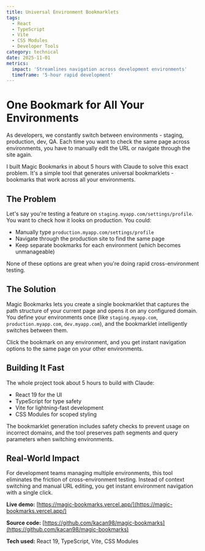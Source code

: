 ```yaml
---
title: Universal Environment Bookmarklets
tags:
  - React
  - TypeScript
  - Vite
  - CSS Modules
  - Developer Tools
category: technical
date: 2025-11-01
metrics:
  impact: 'Streamlines navigation across development environments'
  timeframe: '5-hour rapid development'
---
```


# One Bookmark for All Your Environments

As developers, we constantly switch between environments - staging, production, dev, QA. Each time you want to check the same page across environments, you have to manually edit the URL or navigate through the site again.

I built Magic Bookmarks in about 5 hours with Claude to solve this exact problem. It's a simple tool that generates universal bookmarklets - bookmarks that work across all your environments.

## The Problem

Let's say you're testing a feature on `staging.myapp.com/settings/profile`. You want to check how it looks on production. You could:
- Manually type `production.myapp.com/settings/profile`
- Navigate through the production site to find the same page
- Keep separate bookmarks for each environment (which becomes unmanageable)

None of these options are great when you're doing rapid cross-environment testing.

## The Solution

Magic Bookmarks lets you create a single bookmarklet that captures the path structure of your current page and opens it on any configured domain. You define your environments once (like `staging.myapp.com`, `production.myapp.com`, `dev.myapp.com`), and the bookmarklet intelligently switches between them.

Click the bookmark on any environment, and you get instant navigation options to the same page on your other environments.

## Building It Fast

The whole project took about 5 hours to build with Claude:
- React 19 for the UI
- TypeScript for type safety
- Vite for lightning-fast development
- CSS Modules for scoped styling

The bookmarklet generation includes safety checks to prevent usage on incorrect domains, and the tool preserves path segments and query parameters when switching environments.

## Real-World Impact

For development teams managing multiple environments, this tool eliminates the friction of cross-environment testing. Instead of context switching and manual URL editing, you get instant environment navigation with a single click.

**Live demo:** [https://magic-bookmarks.vercel.app/](https://magic-bookmarks.vercel.app/)

**Source code:** [https://github.com/kacan98/magic-bookmarks](https://github.com/kacan98/magic-bookmarks)

**Tech used:** React 19, TypeScript, Vite, CSS Modules
